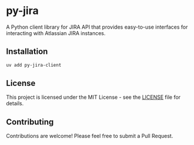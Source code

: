 # py-jira

A Python client library for JIRA API that provides easy-to-use interfaces for interacting with Atlassian JIRA instances.

## Installation

```bash
uv add py-jira-client
```


## License

This project is licensed under the MIT License - see the [LICENSE](LICENSE) file for details.

## Contributing

Contributions are welcome! Please feel free to submit a Pull Request.

